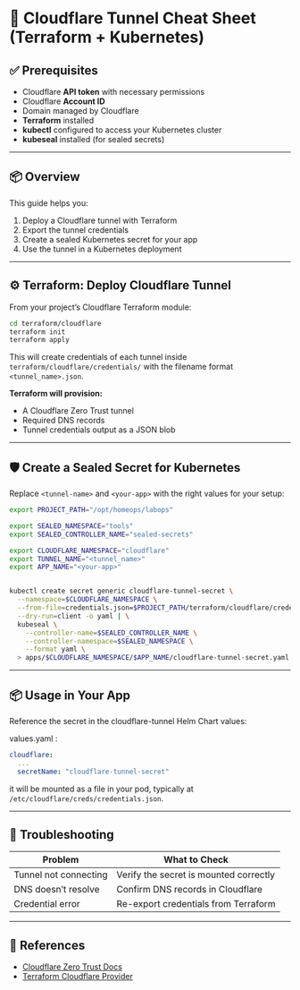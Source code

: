 # 🧵 Cloudflare Tunnel Cheat Sheet (Terraform + Kubernetes)

## ✅ Prerequisites

* Cloudflare **API token** with necessary permissions
* Cloudflare **Account ID**
* Domain managed by Cloudflare
* **Terraform** installed
* **kubectl** configured to access your Kubernetes cluster
* **kubeseal** installed (for sealed secrets)

---

## 📦 Overview

This guide helps you:

1. Deploy a Cloudflare tunnel with Terraform
2. Export the tunnel credentials
3. Create a sealed Kubernetes secret for your app
4. Use the tunnel in a Kubernetes deployment

---

## ⚙️ Terraform: Deploy Cloudflare Tunnel

From your project’s Cloudflare Terraform module:

```bash
cd terraform/cloudflare
terraform init
terraform apply
```

This will create credentials of each tunnel inside `terraform/cloudflare/credentials/` with the filename format `<tunnel_name>.json`.

**Terraform will provision:**

* A Cloudflare Zero Trust tunnel
* Required DNS records
* Tunnel credentials output as a JSON blob

---

## 🛡️ Create a Sealed Secret for Kubernetes

Replace `<tunnel-name>` and `<your-app>` with the right values for your setup:

```bash
export PROJECT_PATH="/opt/homeops/labops"

export SEALED_NAMESPACE="tools"
export SEALED_CONTROLLER_NAME="sealed-secrets"

export CLOUDFLARE_NAMESPACE="cloudflare"
export TUNNEL_NAME="<tunnel_name>"
export APP_NAME="<your-app>"


kubectl create secret generic cloudflare-tunnel-secret \
  --namespace=$CLOUDFLARE_NAMESPACE \
  --from-file=credentials.json=$PROJECT_PATH/terraform/cloudflare/credentials/$TUNNEL_NAME.json \
  --dry-run=client -o yaml | \
  kubeseal \
    --controller-name=$SEALED_CONTROLLER_NAME \
    --controller-namespace=$SEALED_NAMESPACE \
    --format yaml \
  > apps/$CLOUDFLARE_NAMESPACE/$APP_NAME/cloudflare-tunnel-secret.yaml
```

---

## 📦 Usage in Your App

Reference the secret in the cloudflare-tunnel Helm Chart values:

values.yaml :
```yaml
cloudflare:
  ...
  secretName: "cloudflare-tunnel-secret"
```

it will be mounted as a file in your pod, typically at `/etc/cloudflare/creds/credentials.json`.

---

## 🧯 Troubleshooting

| Problem               | What to Check                          |
| --------------------- | -------------------------------------- |
| Tunnel not connecting | Verify the secret is mounted correctly |
| DNS doesn’t resolve   | Confirm DNS records in Cloudflare      |
| Credential error      | Re-export credentials from Terraform   |

---

## 🔗 References

* [Cloudflare Zero Trust Docs](https://developers.cloudflare.com/cloudflare-one/)
* [Terraform Cloudflare Provider](https://registry.terraform.io/providers/cloudflare/cloudflare/latest)

